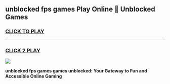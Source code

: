 
## unblocked fps games Play Online 👋 Unblocked Games
<h3>
<a href="https://premium.freeplayer.one?title=unblocked_fps_games&ref=19F">CLICK TO PLAY</a></h3>
<hr>

<h3>
<a href="https://premium.freeplayer.one?title=unblocked_fps_games&ref=19F">CLICK 2 PLAY</a>
  
</h3>

<a href="https://premium.freeplayer.one?title=unblocked_fps_games&ref=19F"><img src="https://clearcache.store/games.png"></a>


**unblocked fps games games unblocked: Your Gateway to Fun and Accessible Online Gaming**

